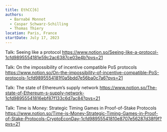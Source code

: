 ```yaml
---
title: EthCC[6]
authors:
  - Barnabé Monnot
  - Caspar Schwarz-Schilling
  - Thomas Thiery
location: Paris, France
startDate: July 17, 2023
---
```


Talk: Seeing like a protocol <https://www.notion.so/Seeing-like-a-protocol-1cfd9895554181e59c2ac6387ce03e4b?pvs=21>

Talk: On the impossibility of incentive compatible PoS protocols <https://www.notion.so/On-the-impossibility-of-incentive-compatible-PoS-protocols-1cfd9895554181f0a5bdd7e56ba0c7a6?pvs=21>

Talk: The state of Ethereum’s supply network <https://www.notion.so/The-state-of-Ethereum-s-supply-network-1cfd98955541816ebf87f133c6d7ac84?pvs=21>

Talk: Time is Money: Strategic Timing Games in Proof-of-Stake Protocols <https://www.notion.so/Time-is-Money-Strategic-Timing-Games-in-Proof-of-Stake-Protocols-CryptoEconDay-1cfd98955541810e8707e56287d38f9f?pvs=21>
